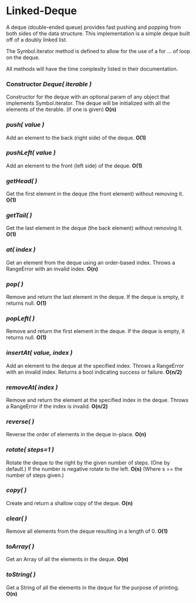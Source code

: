 
# Linked-Deque


A deque (double-ended queue) provides fast pushing and popping from both sides of the data structure. 
This implementation is a simple deque built off of a doubly linked list.

The Symbol.iterator method is defined to allow for the use of a for ... of loop on the deque.

All methods will have the time complexity listed in their documentation.


### Constructor *Deque( iterable )*
Constructor for the deque with an optional param of any object that implements Symbol.iterator.
The deque will be initialized with all the elements of the iterable. (if one is given) **O(n)**


### *push( value )* 
Add an element to the back (right side) of the deque. **O(1)**


### *pushLeft( value )*
Add an element to the front (left side) of the deque. **O(1)**


### *getHead( )*
Get the first element in the deque (the front element) without removing it. **O(1)**


### *getTail( )*
Get the last element in the deque (the back element) without removing it. **O(1)**


### *at( index )*
Get an element from the deque using an order-based index. Throws a RangeError with an invalid index. **O(n)**


### *pop( )*
Remove and return the last element in the deque. If the deque is empty, it returns null. **O(1)**


### *popLeft( )*
Remove and return the first element in the deque. If the deque is empty, it returns null. **O(1)**


### *insertAt( value, index )*
Add an element to the deque at the specified index. Throws a RangeError with an invalid index. Returns a bool indicating success or failure. **O(n/2)**


### *removeAt( index )*
Remove and return the element at the specified index in the deque. Throws a RangeError if the index is invalid. **O(n/2)**


### *reverse( )*
Reverse the order of elements in the deque in-place. **O(n)**


### *rotate( steps=1 )*
Rotate the deque to the right by the given number of steps. (One by default.) If the number is negative rotate to the left. **O(s)** (Where s == the number of steps given.)


### *copy( )*
Create and return a shallow copy of the deque. **O(n)** 


### *clear( )*
Remove all elements from the deque resulting in a length of 0. **O(1)**


### *toArray( )*
Get an Array of all the elements in the deque. **O(n)**


### *toString( )*
Get a String of all the elements in the deque for the purpose of printing. **O(n)**